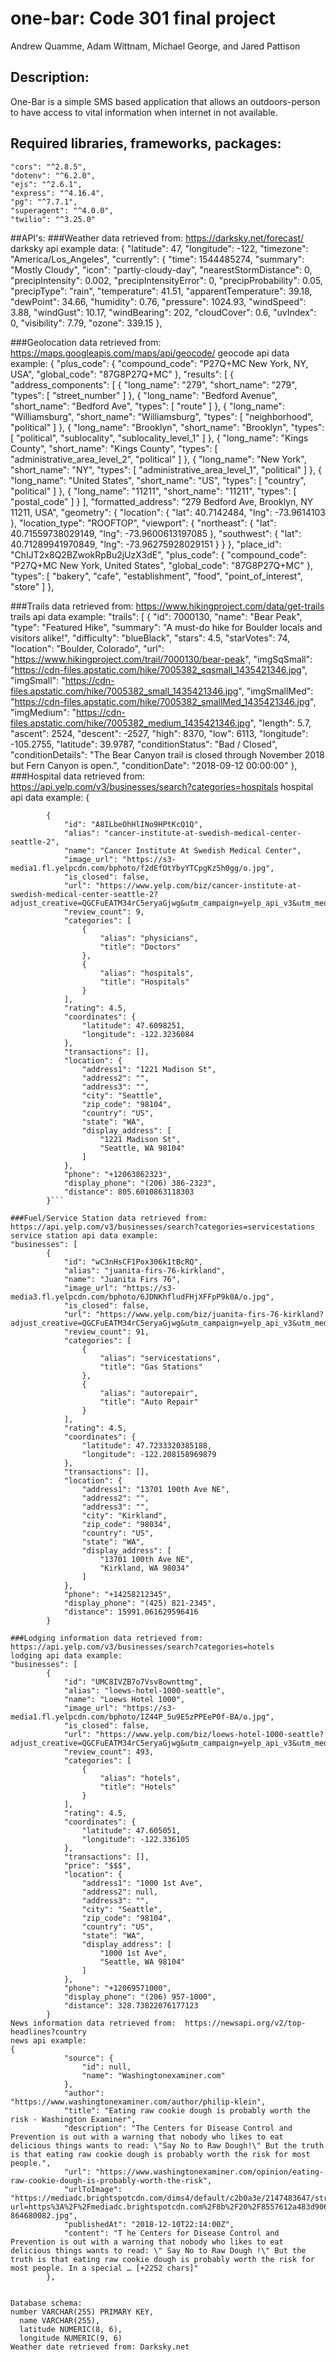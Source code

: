 <!-- Name of the project  -->
# one-bar:  Code 301 final project

<!-- Names of the team members -->
Andrew Quamme, Adam Wittnam, Michael George, and Jared Pattison

##  Description:
One-Bar is a simple SMS based application that allows an outdoors-person to have access to vital information when internet in not available.


## Required libraries, frameworks, packages:
    "cors": "^2.8.5",
    "dotenv": "^6.2.0",
    "ejs": "^2.6.1",
    "express": "^4.16.4",
    "pg": "^7.7.1",
    "superagent": "^4.0.0",
    "twilio": "^3.25.0"

##API's:
###Weather data retrieved from:  https://darksky.net/forecast/
darksky api example data:
{
    "latitude": 47,
    "longitude": -122,
    "timezone": "America/Los_Angeles",
    "currently": {
        "time": 1544485274,
        "summary": "Mostly Cloudy",
        "icon": "partly-cloudy-day",
        "nearestStormDistance": 0,
        "precipIntensity": 0.002,
        "precipIntensityError": 0,
        "precipProbability": 0.05,
        "precipType": "rain",
        "temperature": 41.51,
        "apparentTemperature": 39.18,
        "dewPoint": 34.66,
        "humidity": 0.76,
        "pressure": 1024.93,
        "windSpeed": 3.88,
        "windGust": 10.17,
        "windBearing": 202,
        "cloudCover": 0.6,
        "uvIndex": 0,
        "visibility": 7.79,
        "ozone": 339.15
    },

###Geolocation data retrieved from: https://maps.googleapis.com/maps/api/geocode/
geocode api data example:
{
    "plus_code": {
        "compound_code": "P27Q+MC New York, NY, USA",
        "global_code": "87G8P27Q+MC"
    },
    "results": [
        {
            "address_components": [
                {
                    "long_name": "279",
                    "short_name": "279",
                    "types": [
                        "street_number"
                    ]
                },
                {
                    "long_name": "Bedford Avenue",
                    "short_name": "Bedford Ave",
                    "types": [
                        "route"
                    ]
                },
                {
                    "long_name": "Williamsburg",
                    "short_name": "Williamsburg",
                    "types": [
                        "neighborhood",
                        "political"
                    ]
                },
                {
                    "long_name": "Brooklyn",
                    "short_name": "Brooklyn",
                    "types": [
                        "political",
                        "sublocality",
                        "sublocality_level_1"
                    ]
                },
                {
                    "long_name": "Kings County",
                    "short_name": "Kings County",
                    "types": [
                        "administrative_area_level_2",
                        "political"
                    ]
                },
                {
                    "long_name": "New York",
                    "short_name": "NY",
                    "types": [
                        "administrative_area_level_1",
                        "political"
                    ]
                },
                {
                    "long_name": "United States",
                    "short_name": "US",
                    "types": [
                        "country",
                        "political"
                    ]
                },
                {
                    "long_name": "11211",
                    "short_name": "11211",
                    "types": [
                        "postal_code"
                    ]
                }
            ],
            "formatted_address": "279 Bedford Ave, Brooklyn, NY 11211, USA",
            "geometry": {
                "location": {
                    "lat": 40.7142484,
                    "lng": -73.9614103
                },
                "location_type": "ROOFTOP",
                "viewport": {
                    "northeast": {
                        "lat": 40.71559738029149,
                        "lng": -73.9600613197085
                    },
                    "southwest": {
                        "lat": 40.71289941970849,
                        "lng": -73.96275928029151
                    }
                }
            },
            "place_id": "ChIJT2x8Q2BZwokRpBu2jUzX3dE",
            "plus_code": {
                "compound_code": "P27Q+MC New York, United States",
                "global_code": "87G8P27Q+MC"
            },
            "types": [
                "bakery",
                "cafe",
                "establishment",
                "food",
                "point_of_interest",
                "store"
            ]
        },

###Trails data retrieved from:  https://www.hikingproject.com/data/get-trails
trails api data example:
"trails": [
        {
            "id": 7000130,
            "name": "Bear Peak",
            "type": "Featured Hike",
            "summary": "A must-do hike for Boulder locals and visitors alike!",
            "difficulty": "blueBlack",
            "stars": 4.5,
            "starVotes": 74,
            "location": "Boulder, Colorado",
            "url": "https://www.hikingproject.com/trail/7000130/bear-peak",
            "imgSqSmall": "https://cdn-files.apstatic.com/hike/7005382_sqsmall_1435421346.jpg",
            "imgSmall": "https://cdn-files.apstatic.com/hike/7005382_small_1435421346.jpg",
            "imgSmallMed": "https://cdn-files.apstatic.com/hike/7005382_smallMed_1435421346.jpg",
            "imgMedium": "https://cdn-files.apstatic.com/hike/7005382_medium_1435421346.jpg",
            "length": 5.7,
            "ascent": 2524,
            "descent": -2527,
            "high": 8370,
            "low": 6113,
            "longitude": -105.2755,
            "latitude": 39.9787,
            "conditionStatus": "Bad / Closed",
            "conditionDetails": "The Bear Canyon trail is closed through November 2018 but Fern Canyon is open.",
            "conditionDate": "2018-09-12 00:00:00"
        },
###Hospital data retrieved from:  https://api.yelp.com/v3/businesses/search?categories=hospitals
hospital api data example:
{
```"businesses": [
        {
            "id": "A8ILbeOhHlINo9HPtKcQ1Q",
            "alias": "cancer-institute-at-swedish-medical-center-seattle-2",
            "name": "Cancer Institute At Swedish Medical Center",
            "image_url": "https://s3-media1.fl.yelpcdn.com/bphoto/f2dEfOtYbyYTCpgKz5h0gg/o.jpg",
            "is_closed": false,
            "url": "https://www.yelp.com/biz/cancer-institute-at-swedish-medical-center-seattle-2?adjust_creative=QGCFuEATM34rC5eryaGjwg&utm_campaign=yelp_api_v3&utm_medium=api_v3_business_search&utm_source=QGCFuEATM34rC5eryaGjwg",
            "review_count": 9,
            "categories": [
                {
                    "alias": "physicians",
                    "title": "Doctors"
                },
                {
                    "alias": "hospitals",
                    "title": "Hospitals"
                }
            ],
            "rating": 4.5,
            "coordinates": {
                "latitude": 47.6098251,
                "longitude": -122.3236084
            },
            "transactions": [],
            "location": {
                "address1": "1221 Madison St",
                "address2": "",
                "address3": "",
                "city": "Seattle",
                "zip_code": "98104",
                "country": "US",
                "state": "WA",
                "display_address": [
                    "1221 Madison St",
                    "Seattle, WA 98104"
                ]
            },
            "phone": "+12063862323",
            "display_phone": "(206) 386-2323",
            "distance": 805.6010863118303
        }```

###Fuel/Service Station data retrieved from:  https://api.yelp.com/v3/businesses/search?categories=servicestations
service station api data example:
"businesses": [
        {
            "id": "wC3nHsCF1Pox306k1tBcRQ",
            "alias": "juanita-firs-76-kirkland",
            "name": "Juanita Firs 76",
            "image_url": "https://s3-media3.fl.yelpcdn.com/bphoto/6JDNKhfludFHjXFFpP9k0A/o.jpg",
            "is_closed": false,
            "url": "https://www.yelp.com/biz/juanita-firs-76-kirkland?adjust_creative=QGCFuEATM34rC5eryaGjwg&utm_campaign=yelp_api_v3&utm_medium=api_v3_business_search&utm_source=QGCFuEATM34rC5eryaGjwg",
            "review_count": 91,
            "categories": [
                {
                    "alias": "servicestations",
                    "title": "Gas Stations"
                },
                {
                    "alias": "autorepair",
                    "title": "Auto Repair"
                }
            ],
            "rating": 4.5,
            "coordinates": {
                "latitude": 47.7233320385188,
                "longitude": -122.208158969879
            },
            "transactions": [],
            "location": {
                "address1": "13701 100th Ave NE",
                "address2": "",
                "address3": "",
                "city": "Kirkland",
                "zip_code": "98034",
                "country": "US",
                "state": "WA",
                "display_address": [
                    "13701 100th Ave NE",
                    "Kirkland, WA 98034"
                ]
            },
            "phone": "+14258212345",
            "display_phone": "(425) 821-2345",
            "distance": 15991.061629596416
        }

###Lodging information data retrieved from:  https://api.yelp.com/v3/businesses/search?categories=hotels
lodging api data example:
"businesses": [
        {
            "id": "UMC8IVZB7o7Vsv8ownttmg",
            "alias": "loews-hotel-1000-seattle",
            "name": "Loews Hotel 1000",
            "image_url": "https://s3-media1.fl.yelpcdn.com/bphoto/IZ44P_5u9E5zPPEeP0f-BA/o.jpg",
            "is_closed": false,
            "url": "https://www.yelp.com/biz/loews-hotel-1000-seattle?adjust_creative=QGCFuEATM34rC5eryaGjwg&utm_campaign=yelp_api_v3&utm_medium=api_v3_business_search&utm_source=QGCFuEATM34rC5eryaGjwg",
            "review_count": 493,
            "categories": [
                {
                    "alias": "hotels",
                    "title": "Hotels"
                }
            ],
            "rating": 4.5,
            "coordinates": {
                "latitude": 47.605051,
                "longitude": -122.336105
            },
            "transactions": [],
            "price": "$$$",
            "location": {
                "address1": "1000 1st Ave",
                "address2": null,
                "address3": "",
                "city": "Seattle",
                "zip_code": "98104",
                "country": "US",
                "state": "WA",
                "display_address": [
                    "1000 1st Ave",
                    "Seattle, WA 98104"
                ]
            },
            "phone": "+12069571000",
            "display_phone": "(206) 957-1000",
            "distance": 328.73822076177123
        }
News information data retrieved from:  https://newsapi.org/v2/top-headlines?country 
news api example: 
{
            "source": {
                "id": null,
                "name": "Washingtonexaminer.com"
            },
            "author": "https://www.washingtonexaminer.com/author/philip-klein",
            "title": "Eating raw cookie dough is probably worth the risk - Washington Examiner",
            "description": "The Centers for Disease Control and Prevention is out with a warning that nobody who likes to eat delicious things wants to read: \"Say No to Raw Dough!\" But the truth is that eating raw cookie dough is probably worth the risk for most people.",
            "url": "https://www.washingtonexaminer.com/opinion/eating-raw-cookie-dough-is-probably-worth-the-risk",
            "urlToImage": "https://mediadc.brightspotcdn.com/dims4/default/c2b0a3e/2147483647/strip/true/crop/1060x557+0+22/resize/1200x630!/quality/90/?url=https%3A%2F%2Fmediadc.brightspotcdn.com%2F8b%2F20%2F8557612a483d9060c3f6f7c04251%2Fistock-864680082.jpg",
            "publishedAt": "2018-12-10T22:14:00Z",
            "content": "T he Centers for Disease Control and Prevention is out with a warning that nobody who likes to eat delicious things wants to read: \" Say No to Raw Dough !\" But the truth is that eating raw cookie dough is probably worth the risk for most people. In a special … [+2252 chars]"
        },


Database schema:
number VARCHAR(255) PRIMARY KEY,
  name VARCHAR(255),
  latitude NUMERIC(8, 6),
  longitude NUMERIC(9, 6)
Weather date retrieved from: Darksky.net

